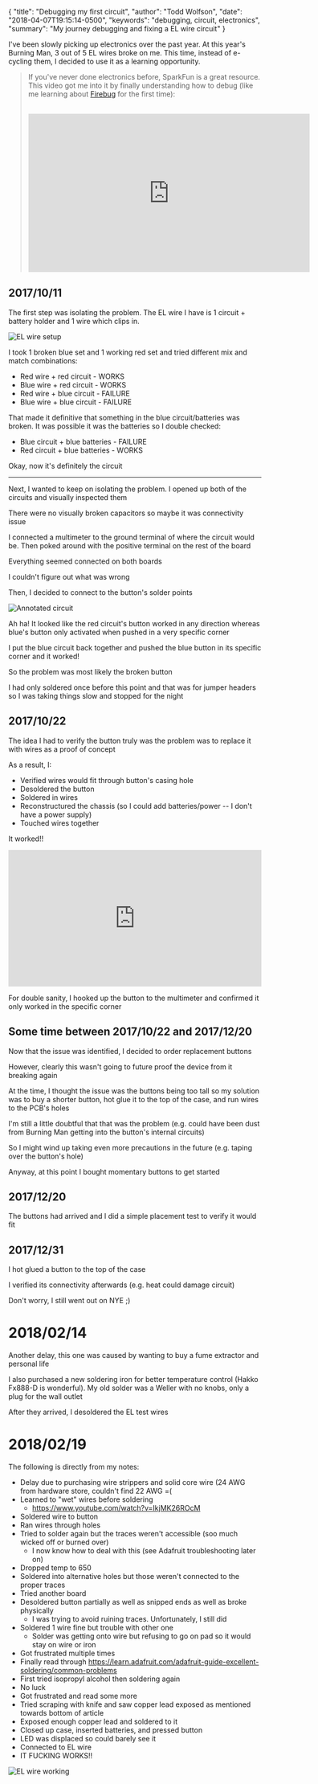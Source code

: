{
  "title": "Debugging my first circuit",
  "author": "Todd Wolfson",
  "date": "2018-04-07T19:15:14-0500",
  "keywords": "debugging, circuit, electronics",
  "summary": "My journey debugging and fixing a EL wire circuit"
}

I've been slowly picking up electronics over the past year. At this year's Burning Man, 3 out of 5 EL wires broke on me. This time, instead of e-cycling them, I decided to use it as a learning opportunity.

> If you've never done electronics before, SparkFun is a great resource. This video got me into it by finally understanding how to debug (like me learning about [Firebug][] for the first time):
> <br/>
> <br/>
> <iframe width="560" height="315" src="https://www.youtube.com/embed/SLkPtmnglOI" frameborder="0" allow="autoplay; encrypted-media" allowfullscreen></iframe>

[Firebug]: https://getfirebug.com/

## 2017/10/11
The first step was isolating the problem. The EL wire I have is 1 circuit + battery holder and 1 wire which clips in.

![EL wire setup](/public/images/articles/debugging-my-first-circuit/el-wire-annotated.jpg)

I took 1 broken blue set and 1 working red set and tried different mix and match combinations:

- Red wire + red circuit - WORKS
- Blue wire + red circuit - WORKS
- Red wire + blue circuit - FAILURE
- Blue wire + blue circuit - FAILURE

That made it definitive that something in the blue circuit/batteries was broken. It was possible it was the batteries so I double checked:

- Blue circuit + blue batteries - FAILURE
- Red circuit + blue batteries - WORKS

Okay, now it's definitely the circuit

-----------------------

Next, I wanted to keep on isolating the problem. I opened up both of the circuits and visually inspected them

There were no visually broken capacitors so maybe it was connectivity issue

I connected a multimeter to the ground terminal of where the circuit would be. Then poked around with the positive terminal on the rest of the board

Everything seemed connected on both boards

I couldn't figure out what was wrong

Then, I decided to connect to the button's solder points

![Annotated circuit](/public/images/articles/debugging-my-first-circuit/circuit-annotated.jpg)

Ah ha! It looked like the red circuit's button worked in any direction whereas blue's button only activated when pushed in a very specific corner

I put the blue circuit back together and pushed the blue button in its specific corner and it worked!

So the problem was most likely the broken button

I had only soldered once before this point and that was for jumper headers so I was taking things slow and stopped for the night

## 2017/10/22
The idea I had to verify the button truly was the problem was to replace it with wires as a proof of concept

As a result, I:

- Verified wires would fit through button's casing hole
- Desoldered the button
- Soldered in wires
- Reconstructured the chassis (so I could add batteries/power -- I don't have a power supply)
- Touched wires together

It worked!!

<div style="position:relative;padding-bottom:54%;margin-bottom:1em;"><iframe src="https://gfycat.com/ifr/AngelicJealousCurassow" frameborder="0" scrolling="no" width="100%" height="100%" style="position:absolute;top:0;left:0" allowfullscreen></iframe></div>

For double sanity, I hooked up the button to the multimeter and confirmed it only worked in the specific corner

## Some time between 2017/10/22 and 2017/12/20
Now that the issue was identified, I decided to order replacement buttons

However, clearly this wasn't going to future proof the device from it breaking again

At the time, I thought the issue was the buttons being too tall so my solution was to buy a shorter button, hot glue it to the top of the case, and run wires to the PCB's holes

I'm still a little doubtful that that was the problem (e.g. could have been dust from Burning Man getting into the button's internal circuits)

So I might wind up taking even more precautions in the future (e.g. taping over the button's hole)

Anyway, at this point I bought momentary buttons to get started

## 2017/12/20
The buttons had arrived and I did a simple placement test to verify it would fit

## 2017/12/31
I hot glued a button to the top of the case

I verified its connectivity afterwards (e.g. heat could damage circuit)

Don't worry, I still went out on NYE ;)

# 2018/02/14
Another delay, this one was caused by wanting to buy a fume extractor and personal life

I also purchased a new soldering iron for better temperature control (Hakko Fx888-D is wonderful). My old solder was a Weller with no knobs, only a plug for the wall outlet

After they arrived, I desoldered the EL test wires

# 2018/02/19
The following is directly from my notes:

- Delay due to purchasing wire strippers and solid core wire (24 AWG from hardware store, couldn't find 22 AWG =(
- Learned to "wet" wires before soldering
    - https://www.youtube.com/watch?v=IkjMK26ROcM
- Soldered wire to button
- Ran wires through holes
- Tried to solder again but the traces weren't accessible (soo much wicked off or burned over)
    - I now know how to deal with this (see Adafruit troubleshooting later on)
- Dropped temp to 650
- Soldered into alternative holes but those weren't connected to the proper traces
- Tried another board
- Desoldered button partially as well as snipped ends as well as broke physically
    - I was trying to avoid ruining traces. Unfortunately, I still did
- Soldered 1 wire fine but trouble with other one
    - Solder was getting onto wire but refusing to go on pad so it would stay on wire or iron
- Got frustrated multiple times
- Finally read through https://learn.adafruit.com/adafruit-guide-excellent-soldering/common-problems
- First tried isopropyl alcohol then soldering again
- No luck
- Got frustrated and read some more
- Tried scraping with knife and saw copper lead exposed as mentioned towards bottom of article
- Exposed enough copper lead and soldered to it
- Closed up case, inserted batteries, and pressed button
- LED was displaced so could barely see it
- Connected to EL wire
- IT FUCKING WORKS!!

![EL wire working](/public/images/articles/debugging-my-first-circuit/el-wire-working.jpg)

